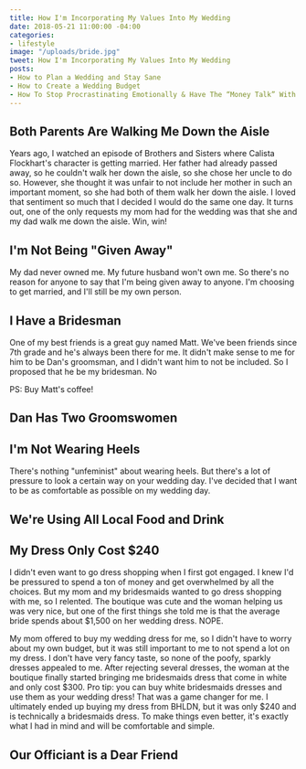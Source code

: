 ```yaml
---
title: How I'm Incorporating My Values Into My Wedding
date: 2018-05-21 11:00:00 -04:00
categories:
- lifestyle
image: "/uploads/bride.jpg"
tweet: How I'm Incorporating My Values Into My Wedding
posts:
- How to Plan a Wedding and Stay Sane
- How to Create a Wedding Budget
- How To Stop Procrastinating Emotionally & Have The “Money Talk” With Your S.O.
---
```


## Both Parents Are Walking Me Down the Aisle

Years ago, I watched an episode of Brothers and Sisters where Calista Flockhart's character is getting married. Her father had already passed away, so he couldn't walk her down the aisle, so she chose her uncle to do so. However, she thought it was unfair to not include her mother in such an important moment, so she had both of them walk her down the aisle. I loved that sentiment so much that I decided I would do the same one day. It turns out, one of the only requests my mom had for the wedding was that she and my dad walk me down the aisle. Win, win!

## I'm Not Being "Given Away"

My dad never owned me. My future husband won't own me. So there's no reason for anyone to say that I'm being given away to anyone. I'm choosing to get married, and I'll still be my own person.

## I Have a Bridesman

One of my best friends is a great guy named Matt. We've been friends since 7th grade and he's always been there for me. It didn't make sense to me for him to be Dan's groomsman, and I didn't want him to not be included. So I proposed that he be my bridesman. No

PS: Buy Matt's coffee!

## Dan Has Two Groomswomen

## I'm Not Wearing Heels

There's nothing "unfeminist" about wearing heels. But there's a lot of pressure to look a certain way on your wedding day. I've decided that I want to be as comfortable as possible on my wedding day.

## We're Using All Local Food and Drink

## My Dress Only Cost $240

I didn't even want to go dress shopping when I first got engaged. I knew I'd be pressured to spend a ton of money and get overwhelmed by all the choices. But my mom and my bridesmaids wanted to go dress shopping with me, so I relented. The boutique was cute and the woman helping us was very nice, but one of the first things she told me is that the average bride spends about $1,500 on her wedding dress. NOPE. 

My mom offered to buy my wedding dress for me, so I didn't have to worry about my own budget, but it was still important to me to not spend a lot on my dress. I don't have very fancy taste, so none of the poofy, sparkly dresses appealed to me. After rejecting several dresses, the woman at the boutique finally started bringing me bridesmaids dress that come in white and only cost $300. Pro tip: you can buy white bridesmaids dresses and use them as your wedding dress! That was a game changer for me. I ultimately ended up buying my dress from BHLDN, but it was only $240 and is technically a bridesmaids dress. To make things even better, it's exactly what I had in mind and will be comfortable and simple. 

## Our Officiant is a Dear Friend